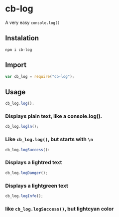 # cb-log
A very easy ```console.log()```

## Instalation
```
npm i cb-log
```
## Import
```javascript
var cb_log = require("cb-log");
```
## Usage
```javascript
cb_log.log();
```
### Displays plain text, like a console.log().
```javascript
cb_log.logln();
```
### Like ```cb_log.log()```, but starts with ```\n```
```javascript
cb_log.logSuccess():
```
### Displays a lightred text
```javascript
cb_log.logDanger();
```
### Displays a lightgreen text
```javascript
cb_log.logInfo();
```
### like ```cb_log.logSuccess()```, but lightcyan color
